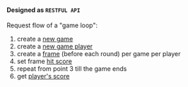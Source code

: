 #### Designed as `RESTFUL API`

Request flow of a "game loop":  

1. create a [new game](#operation/postGames_v1.0)
2. create a [new game player](#operation/postGamesPlayers_v1.0)
3. create a [frame](#operation/postGamesFrames_v1.0) (before each round) per game per player
4. set frame [hit score](#operation/postFramesThrow_v1.0)
5. repeat from point 3 till the game ends
6. get [player's score](#operation/getPlayer_v1.0)

